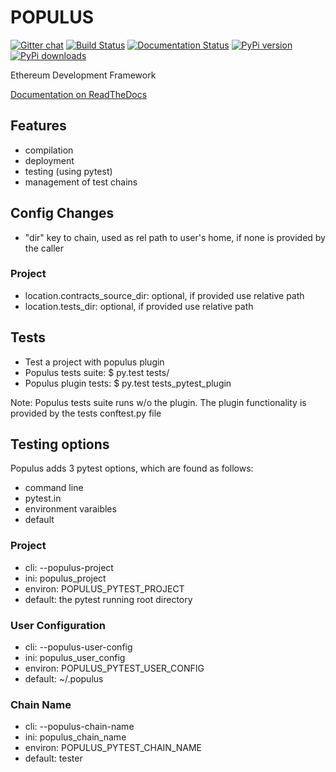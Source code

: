 # POPULUS

[![Gitter chat](https://badges.gitter.im/pipermerriam/populus.png)](https://gitter.im/pipermerriam/populus "Gitter chat")
[![Build Status](https://travis-ci.org/pipermerriam/populus.png)](https://travis-ci.org/pipermerriam/populus)
[![Documentation Status](https://readthedocs.org/projects/populus/badge/?version=latest)](https://readthedocs.org/projects/populus/?badge=latest)
[![PyPi version](https://pypip.in/v/populus/badge.png)](https://pypi.python.org/pypi/populus)
[![PyPi downloads](https://pypip.in/d/populus/badge.png)](https://pypi.python.org/pypi/populus)


Ethereum Development Framework


[Documentation on ReadTheDocs](http://populus.readthedocs.org/en/latest/)


## Features

- compilation
- deployment
- testing (using pytest)
- management of test chains

## Config Changes
- "dir" key to chain, used as rel path to user's home, if none is provided by the caller


### Project
- location.contracts_source_dir: optional, if provided use relative path
- location.tests_dir: optional, if provided use relative path


## Tests
- Test a project with populus plugin
- Populus tests suite: $ py.test tests/
- Populus plugin tests: $ py.test tests_pytest_plugin

Note: Populus tests suite runs w/o the plugin. The plugin functionality is provided
 by the tests conftest.py file

## Testing options

Populus adds 3 pytest options, which are found as follows:

- command line
- pytest.in
- environment varaibles
- default

### Project
- cli: --populus-project
- ini: populus_project
- environ: POPULUS_PYTEST_PROJECT
- default: the pytest running root directory

### User Configuration
- cli: --populus-user-config
- ini: populus_user_config
- environ: POPULUS_PYTEST_USER_CONFIG
- default: ~/.populus

### Chain Name
- cli: --populus-chain-name
- ini: populus_chain_name
- environ: POPULUS_PYTEST_CHAIN_NAME
- default: tester




